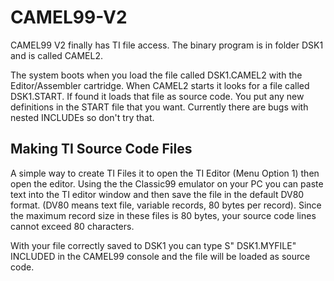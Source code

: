 # CAMEL99-V2
CAMEL99 V2 finally has TI file access.  The binary program is in folder DSK1 and is called CAMEL2.

The system boots when you load the file called DSK1.CAMEL2 with the Editor/Assembler cartridge. When CAMEL2 starts it looks for a file called DSK1.START. If found it loads that file as source code.  You put any new definitions in the START file that you want. Currently there are bugs with nested INCLUDEs so don't try that.

## Making TI Source Code Files
A simple way to create TI Files it to open the TI Editor (Menu Option 1) then open the editor. Using the the Classic99 emulator on your PC you can paste text into the TI editor window and then save the file in the default DV80 format. (DV80 means text file, variable records, 80 bytes per record).  Since the maximum record size in these files is 80 bytes, your source code lines cannot exceed 80 characters.

With your file correctly saved to DSK1 you can type S" DSK1.MYFILE" INCLUDED in the CAMEL99 console and the file will be loaded as source code.


